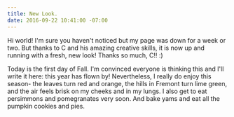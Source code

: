 ```yaml
---
title: New Look.
date: 2016-09-22 10:41:00 -07:00
---
```


Hi world! I'm sure you haven't noticed but my page was down for a week or two. But thanks to C and his amazing creative skills, it is now up and running with a fresh, new look! Thanks so much, C!! :)

Today is the first day of Fall. I'm convinced everyone is thinking this and I'll write it here: this year has flown by! Nevertheless, I really do enjoy this season- the leaves turn red and orange, the hills in Fremont turn lime green, and the air feels brisk on my cheeks and in my lungs. I also get to eat persimmons and pomegranates very soon. And bake yams and eat all the pumpkin cookies and pies. 